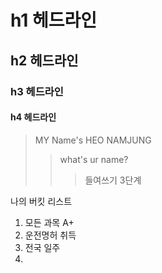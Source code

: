 # h1 헤드라인
## h2 헤드라인
### h3 헤드라인
#### h4 헤드라인

> MY Name's HEO NAMJUNG
>> what's ur name?
>>> 들여쓰기 3단계

나의 버킷 리스트
1. 모든 과목 A+
2. 운전명허 취득
3. 전국 일주
4. 




